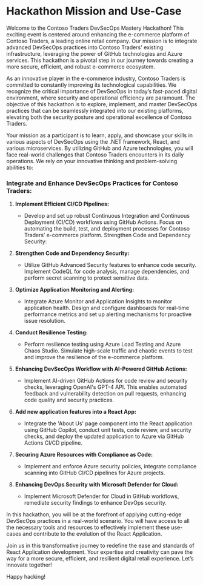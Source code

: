 # Hackathon Mission and Use-Case 
Welcome to the Contoso Traders DevSecOps Mastery Hackathon! This exciting event is centered around enhancing the e-commerce platform of Contoso Traders, a leading online retail company. Our mission is to integrate advanced DevSecOps practices into Contoso Traders' existing infrastructure, leveraging the power of GitHub technologies and Azure services. This hackathon is a pivotal step in our journey towards creating a more secure, efficient, and robust e-commerce ecosystem.

As an innovative player in the e-commerce industry, Contoso Traders is committed to constantly improving its technological capabilities. We recognize the critical importance of DevSecOps in today’s fast-paced digital environment, where security and operational efficiency are paramount. The objective of this hackathon is to explore, implement, and master DevSecOps practices that can be seamlessly integrated into our existing platforms, elevating both the security posture and operational excellence of Contoso Traders.

Your mission as a participant is to learn, apply, and showcase your skills in various aspects of DevSecOps using the .NET framework, React, and various microservices. By utilizing GitHub and Azure technologies, you will face real-world challenges that Contoso Traders encounters in its daily operations. We rely on your innovative thinking and problem-solving abilities to:

### Integrate and Enhance DevSecOps Practices for Contoso Traders:

1. **Implement Efficient CI/CD Pipelines:**
    - Develop and set up robust Continuous Integration and Continuous Deployment (CI/CD) workflows using GitHub Actions. Focus on automating the build, test, and deployment processes for Contoso Traders’ e-commerce platform.
Strengthen Code and Dependency Security:

2. **Strengthen Code and Dependency Security:**
    - Utilize GitHub Advanced Security features to enhance code security. Implement CodeQL for code analysis, manage dependencies, and perform secret scanning to protect sensitive data.
    
3. **Optimize Application Monitoring and Alerting:**
    - Integrate Azure Monitor and Application Insights to monitor application health. Design and configure dashboards for real-time performance metrics and set up alerting mechanisms for proactive issue resolution.
4. **Conduct Resilience Testing:**
    - Perform resilience testing using Azure Load Testing and Azure Chaos Studio. Simulate high-scale traffic and chaotic events to test and improve the resilience of the e-commerce platform.
5. **Enhancing DevSecOps Workflow with AI-Powered GitHub Actions:**
    - Implement AI-driven GitHub Actions for code review and security checks, leveraging OpenAI's GPT-4 API. This enables automated feedback and vulnerability detection on pull requests, enhancing code quality and security practices.
6. **Add new application features into a React App:**
    - Integrate the 'About Us' page component into the React application using GitHub Copilot, conduct unit tests, code review, and security checks, and deploy the updated application to Azure via GitHub Actions CI/CD pipeline.
7. **Securing Azure Resources with Compliance as Code:**
    - Implement and enforce Azure security policies, integrate compliance scanning into GitHub CI/CD pipelines for Azure projects.
8. **Enhancing DevOps Security with Microsoft Defender for Cloud:**
    - Implement Microsoft Defender for Cloud in GitHub workflows, remediate security findings to enhance DevOps security.

In this hackathon, you will be at the forefront of applying cutting-edge DevSecOps practices in a real-world scenario. You will have access to all the necessary tools and resources to effectively implement these use-cases and contribute to the evolution of the React Application.

Join us in this transformative journey to redefine the ease and standards of React Application development. Your expertise and creativity can pave the way for a more secure, efficient, and resilient digital retail experience. Let’s innovate together!

Happy hacking!
